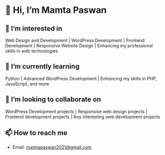 # 👋 Hi, I’m Mamta Paswan

## 👀 I’m interested in
Web Design and Development | WordPress Development | Frontend Development | Responsive Website Design | Enhancing my professional skills in web technologies

## 🌱 I’m currently learning
Python | Advanced WordPress Development | Enhancing my skills in PHP, JavaScript, and more

## 💞️ I’m looking to collaborate on
WordPress Development projects | Responsive web design projects | Frontend development projects | Any interesting web development projects


## 📫 How to reach me
- Email: mamtapaswan2021@gmail.com


<!---
codermamtapaswan/codermamtapaswan is a ✨ special ✨ repository because its `README.md` (this file) appears on your GitHub profile.
You can click the Preview link to take a look at your changes.
--->
